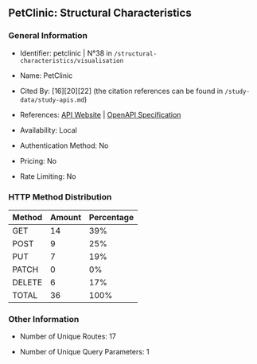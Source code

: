 ## PetClinic: Structural Characteristics

### General Information

- Identifier: petclinic | N°38 in `/structural-characteristics/visualisation`

- Name: PetClinic

- Cited By: [16][20][22] (the citation references can be found in `/study-data/study-apis.md`)

- References: [API Website](https://github.com/spring-petclinic/spring-petclinic-rest) | [OpenAPI Specification](https://github.com/spring-petclinic/spring-petclinic-rest/blob/master/src/main/resources/openapi.yml)

- Availability: Local

- Authentication Method: No

- Pricing: No

- Rate Limiting: No

### HTTP Method Distribution

| Method | Amount | Percentage |
|--------|--------|------------|
| GET | 14 | 39% |
| POST | 9 | 25% |
| PUT | 7 | 19% |
| PATCH | 0 | 0% |
| DELETE | 6 | 17% |
| TOTAL | 36 | 100% |

### Other Information

- Number of Unique Routes: 17

- Number of Unique Query Parameters: 1
